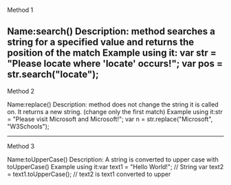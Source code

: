 Method 1

Name:search()
Description: method searches a string for a specified value and returns the position of the match
Example using it: var str = "Please locate where 'locate' occurs!";
var pos = str.search("locate");
--------------------------------------


Method 2

Name:replace()
Description: method does not change the string it is called on. It returns a new string. (change only the first match)
Example using it:str = "Please visit Microsoft and Microsoft!";
var n = str.replace("Microsoft", "W3Schools");

-----------------------------------------------

Method 3

Name:toUpperCase()
Description: A string is converted to upper case with toUpperCase()
Example using it:var text1 = "Hello World!";       // String
var text2 = text1.toUpperCase();  // text2 is text1 converted to upper
